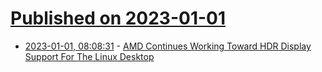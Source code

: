 # [Published on 2023-01-01](index.md)

* [2023-01-01, 08:08:31](https://lobste.rs/s/tivsyr/amd_continues_working_toward_hdr_display) - [AMD Continues Working Toward HDR Display Support For The Linux Desktop](https://www.phoronix.com/news/AMD-2022-Linux-HDR-Display-Hard)
